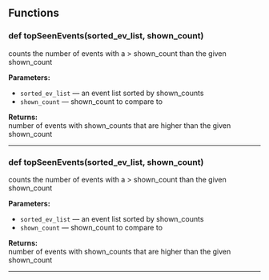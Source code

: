 ## Functions

### def topSeenEvents(sorted_ev_list, shown_count)

counts the number of events with a > shown_count than the given shown_count

**Parameters:**
- `sorted_ev_list` &mdash; an event list sorted by shown_counts
- `shown_count` &mdash; shown_count to compare to


**Returns:**<br>
number of events with shown_counts that are higher than the given shown_count

---

### def topSeenEvents(sorted_ev_list, shown_count)

counts the number of events with a > shown_count than the given shown_count

**Parameters:**
- `sorted_ev_list` &mdash; an event list sorted by shown_counts
- `shown_count` &mdash; shown_count to compare to


**Returns:**<br>
number of events with shown_counts that are higher than the given shown_count

---

